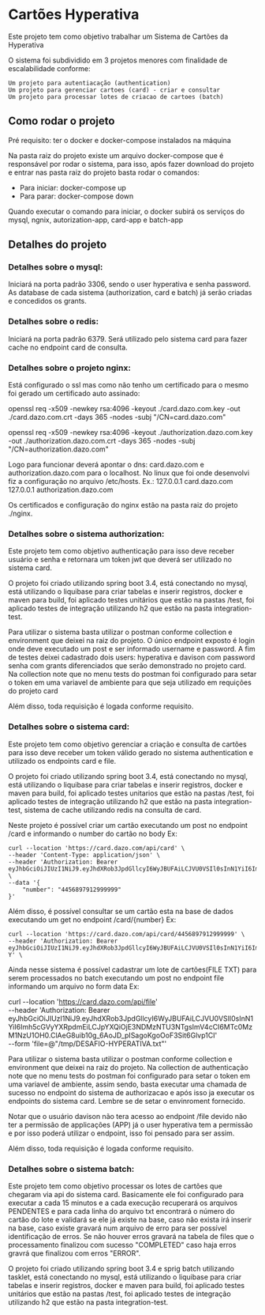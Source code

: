 
# Cartões Hyperativa

Este projeto tem como objetivo trabalhar um Sistema de Cartões da Hyperativa

O sistema foi subdividido em 3 projetos menores com finalidade de escalabilidade conforme:
   
    Um projeto para autentiacação (authentication)
    Um projeto para gerenciar cartoes (card) - criar e consultar
    Um projeto para processar lotes de criacao de cartoes (batch)

## Como rodar o projeto

Pré requisito: ter o docker e docker-compose instalados na máquina
    
Na pasta raiz do projeto existe um arquivo docker-compose que é responsável por rodar o sistema, para isso,
após fazer download do projeto e entrar nas pasta raiz do projeto basta rodar o comandos:

- Para iniciar: docker-compose up
- Para parar: docker-compose down

Quando executar o comando para iniciar, o docker subirá os serviços do mysql, ngnix, autorization-app, card-app e batch-app

## Detalhes do projeto

### Detalhes sobre o mysql:

Iniciará na porta padrão 3306, sendo o user hyperativa e senha password. As database de cada sistema
(authorization, card e batch) já serão criadas e concedidos os grants.

### Detalhes sobre o redis:

Iniciará na porta padrão 6379. Será utilizado pelo sistema card para fazer cache no endpoint card de consulta.

### Detalhes sobre o projeto nginx:

Está configurado o ssl mas como não tenho um certificado para  o mesmo foi gerado um certificado auto assinado:

openssl req -x509 -newkey rsa:4096 -keyout ./card.dazo.com.key -out ./card.dazo.com.crt -days 365 -nodes -subj "/CN=card.dazo.com"

openssl req -x509 -newkey rsa:4096 -keyout ./authorization.dazo.com.key -out ./authorization.dazo.com.crt -days 365 -nodes -subj "/CN=authorization.dazo.com"

Logo para funcionar deverá apontar o dns: card.dazo.com e authorization.dazo.com para o localhost. 
No linux que foi onde desenvolvi fiz a configuração no arquivo /etc/hosts. Ex.:
    127.0.0.1       card.dazo.com
    127.0.0.1       authorization.dazo.com

Os certificados e configuração do nginx estão na pasta raiz do projeto ./nginx.
    
### Detalhes sobre o sistema authorization:

Este projeto tem como objetivo authenticação para isso deve receber usuário e senha e retornara um token jwt que
deverá ser utilizado no sistema card.

O projeto foi criado utilizando spring boot 3.4, está conectando no mysql, está utilizando o liquibase para criar
tabelas e inserir registros, docker e maven para build, foi aplicado testes unitários que estão na pastas /test, 
foi aplicado testes de integração utilizando h2 que estão na pasta integration-test.

Para utilizar o sistema basta utilizar o postman conforme collection e environment que deixei na raiz do projeto. 
O único endpoint exposto é login onde deve executado um post e ser informado username e password. A fim de testes 
deixei cadastrado dois users: hyperativa e davison com password senha com grants diferenciados que serão demonstrado no 
projeto card. Na collection note que no menu tests do postman foi configurado para setar o token em uma variavel 
de ambiente para que seja utilizado em requições do projeto card

Além disso, toda requisição é logada conforme requisito.

### Detalhes sobre o sistema card:

Este projeto tem como objetivo gerenciar a criação e consulta de cartões para isso deve receber um token válido gerado no
sistema authentication e utilizado os endpoints card e file.

O projeto foi criado utilizando spring boot 3.4, está conectando no mysql, está utilizando o liquibase para criar 
tabelas e inserir registros, docker e maven para build, foi aplicado testes unitarios que estão na pastas /test, 
foi aplicado testes de integração utilizando h2 que estão na pasta integration-test, sistema de cache utilizando redis
na consulta de card.

Neste projeto é possível criar um cartão executando um post no endpoint /card e informando o number do cartão no body Ex:

    curl --location 'https://card.dazo.com/api/card' \
    --header 'Content-Type: application/json' \
    --header 'Authorization: Bearer eyJhbGciOiJIUzI1NiJ9.eyJhdXRob3JpdGllcyI6WyJBUFAiLCJVU0VSIl0sInN1YiI6Imh5cGVyYXRpdmEiLCJpYXQiOjE3NDMzNTU3NTgsImV4cCI6MTc0MzM1NzU1OH0.ClAeG8uib10g_6AoJD_pISagoKgoOoF3Sit6Glvp1CI' \
    --data '{
        "number": "4456897912999999"
    }'

Além disso, é possível consultar se um cartão esta na base de dados executando um get no endpoint /card/{number} Ex:

    curl --location 'https://card.dazo.com/api/card/4456897912999999' \
    --header 'Authorization: Bearer eyJhbGciOiJIUzI1NiJ9.eyJhdXRob3JpdGllcyI6WyJBUFAiLCJVU0VSIl0sInN1YiI6Imh5cGVyYXRpdmEiLCJpYXQiOjE3NDMzNTg5NzUsImV4cCI6MTc0MzM2MDc3NX0.avphPcqNw3ooGaIuDCBh4AnvYijOsIkDxRjfWxfrQ-Y' \

Ainda nesse sistema é possível cadastrar um lote de cartões(FILE TXT) para serem processados no batch executando
um post no endpoint file informando um arquivo no form data Ex: 

curl --location 'https://card.dazo.com/api/file' \
    --header 'Authorization: Bearer eyJhbGciOiJIUzI1NiJ9.eyJhdXRob3JpdGllcyI6WyJBUFAiLCJVU0VSIl0sInN1YiI6Imh5cGVyYXRpdmEiLCJpYXQiOjE3NDMzNTU3NTgsImV4cCI6MTc0MzM1NzU1OH0.ClAeG8uib10g_6AoJD_pISagoKgoOoF3Sit6Glvp1CI' \
    --form 'file=@"/tmp/DESAFIO-HYPERATIVA.txt"'

Para utilizar o sistema basta utilizar o postman conforme collection e environment que deixei na raiz do projeto.
Na collection de authenticação note que no menu tests do postman foi configurado para setar o token em uma variavel
de ambiente, assim sendo, basta executar uma chamada de sucesso no endpoint do sistema de authorizacao e após isso 
ja executar os endpoints do sistema card. Lembre se de setar o envinroment fornecido.

Notar que o usuário davison não tera acesso ao endpoint /file devido não ter a permissão de applicações (APP) já
o user hyperativa tem a permissão e por isso poderá utilizar o endpoint, isso foi pensado para ser assim. 

Além disso, toda requisição é logada conforme requisito.

### Detalhes sobre o sistema batch:

Este projeto tem como objetivo processar os lotes de cartões que chegaram via api do sistema card. Basicamente 
ele foi configurado para executar a cada 15 minutos e a cada execução recuperará os arquivos PENDENTES e para 
cada linha do arquivo txt encontrará o número do cartão do lote e validará se ele já existe na base, caso não
exista irá inserir na base, caso existe gravará num arquivo de erro para ser possível identificação de erros.
Se não houver erros gravará na tabela de files que o processamento finalizou com sucesso "COMPLETED" caso 
haja erros gravrá que finalizou com erros "ERROR".

O projeto foi criado utilizando spring boot 3.4 e sprig batch utilizando tasklet, está conectando no mysql, está 
utilizando o liquibase para criar tabelas e inserir registros, docker e maven para build, foi aplicado testes 
unitários que estão na pastas /test, foi aplicado testes de integração utilizando h2 que estão na pasta integration-test.
